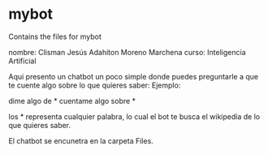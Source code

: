 # mybot
Contains the files for mybot

nombre: Clisman Jesús Adahiton Moreno Marchena
curso: Inteligencia Artificial

Aqui presento un chatbot un poco simple donde puedes preguntarle a que te cuente algo sobre lo que quieres saber:
Ejemplo:

dime algo de *
cuentame algo sobre *

los * representa cualquier palabra, lo cual el bot te busca el wikipedia de lo que quieres saber.

El chatbot se encunetra en la carpeta Files.
